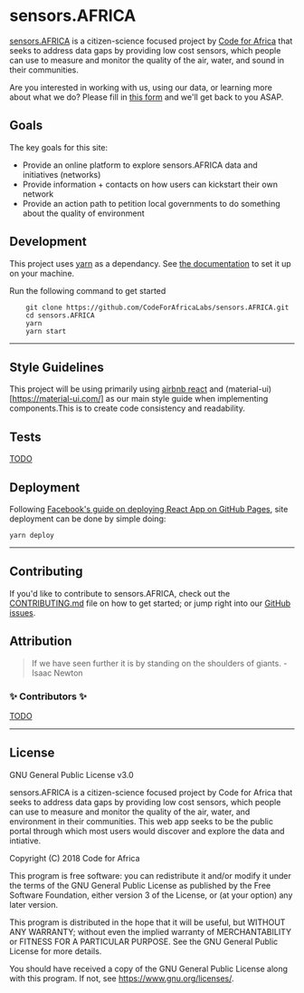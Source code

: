 # sensors.AFRICA

[sensors.AFRICA](https://sensors.africa/) is a citizen-science focused project by [Code for Africa](https://twitter.com/Code4Africa/) that seeks to address data gaps by providing low cost sensors, which people can use to measure and monitor the quality of the air, water, and sound in their communities.

Are you interested in working with us, using our data, or learning more about what we do? Please fill in [this form](https://goo.gl/forms/4yc0iu2hUH8iSg4v2) and we'll get back to you ASAP.

## Goals

The key goals for this site:
- Provide an online platform to explore sensors.AFRICA data and initiatives (networks)
- Provide information + contacts on how users can kickstart their own network
- Provide an action path to petition local governments to do something about the quality of environment


## Development

This project uses [yarn](https://yarnpkg.com/lang/en/) as a dependancy. See [the documentation](https://yarnpkg.com/lang/en/)  to set it up on your machine.

Run the following command to get started 

```
    git clone https://github.com/CodeForAfricaLabs/sensors.AFRICA.git
    cd sensors.AFRICA
    yarn
    yarn start
```
---


## Style Guidelines

This project will be using primarily using [airbnb react](https://github.com/airbnb/javascript/tree/master/react) and (material-ui)[https://material-ui.com/] as our main style guide when implementing components.This is to create code consistency and readability.


## Tests

[TODO](https://github.com/facebook/create-react-app/blob/master/packages/react-scripts/template/README.md#running-tests)


## Deployment

Following [Facebook's guide on deploying React App on GitHub Pages](https://github.com/facebook/create-react-app/blob/master/packages/react-scripts/template/README.md#github-pages), site deployment can be done by simple doing:

```
yarn deploy
```

---

## Contributing

If you'd like to contribute to sensors.AFRICA, check out the [CONTRIBUTING.md](./CONTRIBUTING.md) file on how to get started; or jump right into our [GitHub issues](issues).

## Attribution

> If we have seen further it is by standing on the shoulders of giants. - Isaac Newton

### ✨ Contributors ✨

[TODO](https://www.npmjs.com/package/all-contributors-cli)


---

## License

GNU General Public License v3.0

sensors.AFRICA is a citizen-science focused project by Code for Africa that seeks to address data gaps by providing low cost sensors, which people can use to measure and monitor the quality of the air, water, and environment in their communities. This web app seeks to be the public portal through which most users would discover and explore the data and intiative.

Copyright (C) 2018  Code for Africa

This program is free software: you can redistribute it and/or modify
it under the terms of the GNU General Public License as published by
the Free Software Foundation, either version 3 of the License, or
(at your option) any later version.

This program is distributed in the hope that it will be useful,
but WITHOUT ANY WARRANTY; without even the implied warranty of
MERCHANTABILITY or FITNESS FOR A PARTICULAR PURPOSE.  See the
GNU General Public License for more details.

You should have received a copy of the GNU General Public License
along with this program.  If not, see <https://www.gnu.org/licenses/>.
